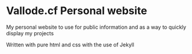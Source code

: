 # Vallode.cf Personal website
My personal website to use for public information and as a way to quickly display my projects

Written with pure html and css with the use of Jekyll